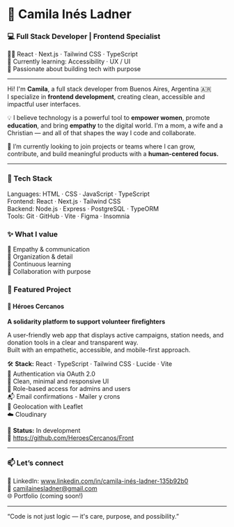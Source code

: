 # 💫 Camila Inés Ladner

### 💻 Full Stack Developer | Frontend Specialist  
👩‍💻 React · Next.js · Tailwind CSS · TypeScript  
🌱 Currently learning: Accessibility · UX / UI  
🤍 Passionate about building tech with purpose

---

Hi! I'm **Camila**, a full stack developer from Buenos Aires, Argentina 🇦🇷  
I specialize in **frontend development**, creating clean, accessible and impactful user interfaces.

💡 I believe technology is a powerful tool to **empower women**, promote **education**, and bring **empathy** to the digital world. I'm a mom, a wife and a Christian — and all of that shapes the way I code and collaborate.

🌸 I’m currently looking to join projects or teams where I can grow, contribute, and build meaningful products with a **human-centered focus.**

---

### 🔧 Tech Stack

Languages:   HTML · CSS · JavaScript · TypeScript  
Frontend:    React · Next.js · Tailwind CSS   
Backend:     Node.js · Express · PostgreSQL · TypeORM  
Tools:       Git · GitHub · Vite · Figma · Insomnia

### ✨ What I value

🧠 Empathy & communication  
🧩 Organization & detail  
🌱 Continuous learning  
🤝 Collaboration with purpose  

### 🚀 Featured Project

#### 🌟 Héroes Cercanos  
**A solidarity platform to support volunteer firefighters**

A user-friendly web app that displays active campaigns, station needs, and donation tools in a clear and transparent way.  
Built with an empathetic, accessible, and mobile-first approach.

🛠 **Stack:** React · TypeScript · Tailwind CSS · Lucide · Vite  
🔐 Authentication via OAuth 2.0  
🎨 Clean, minimal and responsive UI  
👥 Role-based access for admins and users  
📬 Email confirmations - Mailer y crons  
📍 Geolocation with Leaflet   
☁️ Cloudinary  

📍 **Status:** In development  
📁 https://github.com/HeroesCercanos/Front

---

### 📫 Let’s connect  
💼 LinkedIn: www.linkedin.com/in/camila-inés-ladner-135b92b0  
💌 camilainesladner@gmail.com  
🌐 Portfolio (coming soon!)  

____________________________
“Code is not just logic — it's care, purpose, and possibility.”



